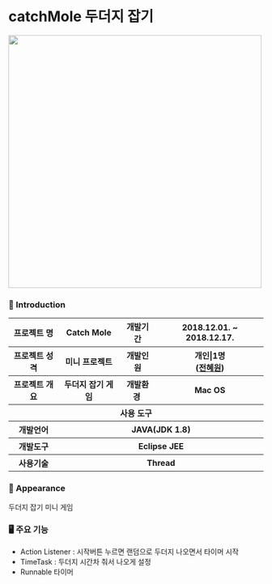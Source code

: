 # catchMole 두더지 잡기 

<img width="500" src="https://user-images.githubusercontent.com/55887059/92357382-b2d97800-f122-11ea-9671-6d384a041ba4.png">

### 👋 Introduction

<table>
    <tr>
        <th>프로젝트 명 </th>
        <th>Catch Mole</th>
        <th>개발기간</th>
        <th>2018.12.01. ~ 2018.12.17.</th>
    </tr>
    <tr>
        <th>프로젝트 성격</th>
        <th>미니 프로젝트</th>
        <th>개발인원</th>
        <th>개인|1명<br>
          (<a href="https://github.com/prohwww">전혜원</a>)
      </th>
    </tr>
      <tr>
        <th>프로젝트 개요</th>
        <th>두더지 잡기 게임</th>
        <th>개발환경&nbsp;</th>
        <th>Mac OS</th>
    </tr>
    <tr>
        <th colspan="5">사용 도구</th>
    </tr>  
    <tr>
        <th>개발언어</th>
        <th colspan="3">JAVA(JDK 1.8)</th>
    </tr>
    <tr>
        <th>개발도구</th>
        <th colspan="3">Eclipse JEE</th>
    </tr>
    <tr>
        <th>사용기술</th>
        <th colspan="3">Thread</th>
    </tr>
</table>

### 📼 Appearance
두더지 잡기 미니 게임


### 🖥 주요 기능
 - Action Listener : 시작버튼 누르면 랜덤으로 두더지 나오면서 타이머 시작
 - TimeTask : 두더지 시간차 줘서 나오게 설정
 - Runnable 타이머


